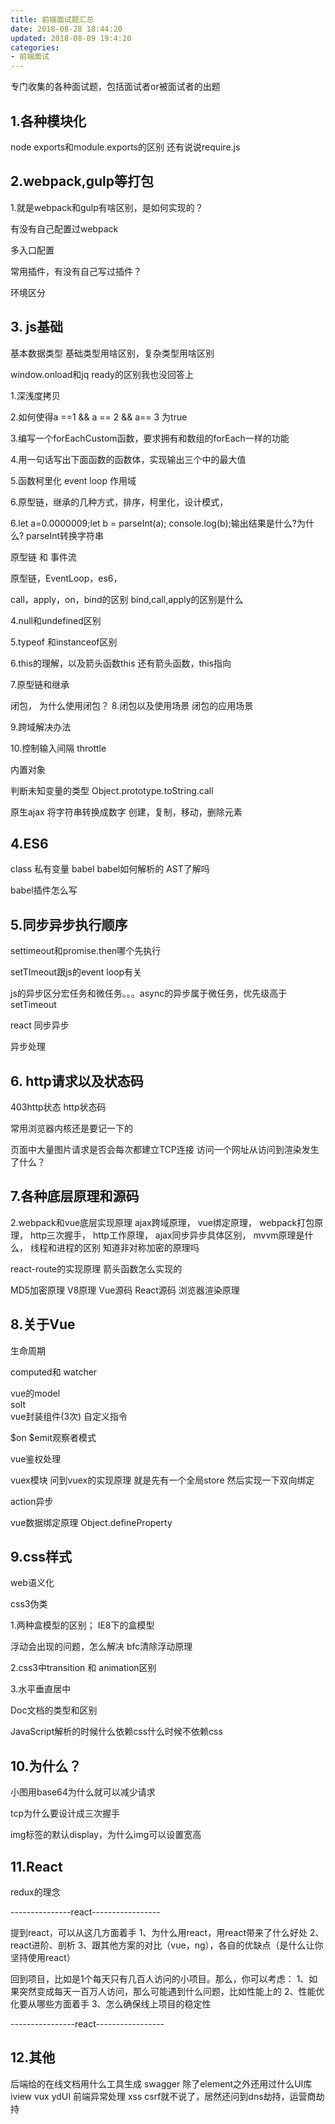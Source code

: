 ```yaml
---
title: 前端面试题汇总
date: 2018-08-28 18:44:20
updated: 2018-08-09 19:4:20
categories:
- 前端面试
---
```

专门收集的各种面试题，包括面试者or被面试者的出题

## 1.各种模块化

node exports和module.exports的区别
还有说说require.js

## 2.webpack,gulp等打包

1.就是webpack和gulp有啥区别，是如何实现的？

有没有自己配置过webpack

多入口配置

常用插件，有没有自己写过插件？

环境区分

## 3. js基础

基本数据类型
基础类型用啥区别，复杂类型用啥区别

window.onload和jq  ready的区别我也没回答上

1.深浅度拷贝

2.如何使得a ==1 && a == 2 && a== 3 为true

3.编写一个forEachCustom函数，要求拥有和数组的forEach一样的功能

4.用一句话写出下面函数的函数体，实现输出三个中的最大值

5.函数柯里化 event loop 作用域

6.原型链，继承的几种方式，排序，柯里化，设计模式，

6.let a=0.0000009;let b = parseInt(a); console.log(b);输出结果是什么?为什么? parseInt转换字符串

原型链 和 事件流

原型链，EventLoop，es6，

call，apply，on，bind的区别
bind,call,apply的区别是什么

4.null和undefined区别

5.typeof 和instanceof区别

6.this的理解，以及箭头函数this
还有箭头函数，this指向

7.原型链和继承

闭包，
为什么使用闭包？
8.闭包以及使用场景
  闭包的应用场景

9.跨域解决办法

10.控制输入间隔 throttle

内置对象

判断未知变量的类型 Object.prototype.toString.call

原生ajax
将字符串转换成数字
创建，复制，移动，删除元素

## 4.ES6

class 私有变量
babel
babel如何解析的 
AST了解吗

babel插件怎么写

## 5.同步异步执行顺序

settimeout和promise.then哪个先执行

setTImeout跟js的event loop有关

js的异步区分宏任务和微任务。。。async的异步属于微任务，优先级高于setTimeout

react 同步异步

异步处理

## 6. http请求以及状态码

403http状态
http状态码

常用浏览器内核还是要记一下的

页面中大量图片请求是否会每次都建立TCP连接
访问一个网址从访问到渲染发生了什么？

## 7.各种底层原理和源码

2.webpack和vue底层实现原理
ajax跨域原理，
vue绑定原理，
webpack打包原理，
http三次握手，
http工作原理，
ajax同步异步具体区别，
mvvm原理是什么，
线程和进程的区别
知道非对称加密的原理吗

react-route的实现原理 
箭头函数怎么实现的

MD5加密原理
V8原理
Vue源码
React源码
浏览器渲染原理

## 8.关于Vue

生命周期

computed和 watcher

vue的model  
solt  
vue封装组件(3次)
自定义指令

$on $emit观察者模式

vue鉴权处理

vuex模块
问到vuex的实现原理  就是先有一个全局store 然后实现一下双向绑定

action异步

vue数据绑定原理 Object.defineProperty

## 9.css样式

web语义化

css3伪类

1.两种盒模型的区别；
IE8下的盒模型 

浮动会出现的问题，怎么解决
bfc清除浮动原理

2.css3中transition 和 animation区别

3.水平垂直居中

Doc文档的类型和区别

JavaScript解析的时候什么依赖css什么时候不依赖css

## 10.为什么？
小图用base64为什么就可以减少请求

tcp为什么要设计成三次握手

img标签的默认display，为什么img可以设置宽高

## 11.React

redux的理念  

---------------react-----------------

提到react，可以从这几方面着手
1、为什么用react，用react带来了什么好处
2、react进阶、剖析
3、跟其他方案的对比（vue，ng），各自的优缺点（是什么让你坚持使用react）

回到项目，比如是1个每天只有几百人访问的小项目。那么，你可以考虑：
1、如果突然变成每天一百万人访问，那么可能遇到什么问题，比如性能上的
2、性能优化要从哪些方面着手
3、怎么确保线上项目的稳定性

----------------react-----------------

## 12.其他

后端给的在线文档用什么工具生成 swagger
除了element之外还用过什么UI库  iview vux ydUI
前端异常处理 
xss csrf就不说了，居然还问到dns劫持，运营商劫持